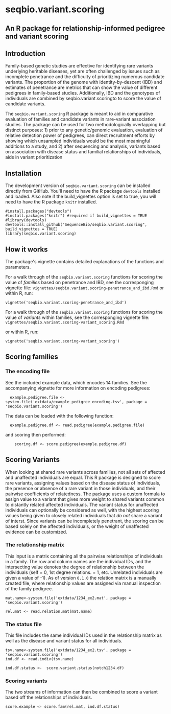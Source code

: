 # seqbio.variant.scoring
## An R package for relationship-informed pedigree and variant scoring


## Introduction

Family-based genetic studies are effective for identifying rare variants underlying heritable diseases, yet are often challenged by issues such as incomplete penetrance and the difficulty of prioritizing numerous candidate variants. The proportion of the genome with identity-by-descent (IBD) and estimates of penetrance are metrics that can show the value of different pedigrees in family-based studies. Additionally, IBD and the genotypes of individuals are combined by seqbio.variant.scoringto to score the value of candidate variants.

The `seqbio.variant.scoring` R package is meant to aid in comparative evaluation of families and candidate variants in rare-variant association studies. The package can be used for two methodologically overlapping but distinct purposes: 1) prior to any genetic/genomic evaluation, evaluation of relative detection power of pedigrees, can direct recruitment efforts by showing which unsampled individuals would be the most meaningful additions to a study, and 2) after sequencing and analysis,  variants based on association with disease status and familial  relationships of individuals, aids in variant prioritization


## Installation

The development version of `seqbio.variant.scoring` can be installed directly from GitHub. You'll need to have the R package `devtools` installed and loaded. Also note if the build_vignettes option is set to true, you will need to have the R package `knitr` installed.

```
#install.packages("devtools")
#install.packages("knitr") #required if build_vignettes = TRUE
#library(devtools) 
devtools::install_github("SequenceBio/seqbio.variant.scoring", build_vignettes = TRUE)
library(seqbio.variant.scoring)
```

## How it works

The package's vignette contains detailed explanations of the functions and parameters.

For a walk through of the `seqbio.variant.scoring` functions for scoring the value of *families* based on penetrance and IBD, see the corresponging vignette file: 
`vignettes/seqbio.variant.scoring-penetrance_and_ibd.Rmd`
or within R, run:
```
vignette('seqbio.variant.scoring-penetrance_and_ibd')
```

For a walk through of the `seqbio.variant.scoring` functions for scoring the value of *variants* within families, see the corresponging vignette file: 
`vignettes/seqbio.variant.scoring-variant_scoring.Rmd`

or within R, run:
```
vignette('seqbio.variant.scoring-variant_scoring')
```

## Scoring families

### The encoding file

See the included example data, which encodes 14 families. See the accompanying vignette for more information on encoding pedigrees:
```
  example.pedigree.file <-system.file('extdata/example_pedigree_encoding.tsv', package = 'seqbio.variant.scoring')
```
The data can be loaded with the following function:
```
  example.pedigree.df <- read.pedigree(example.pedigree.file)
```
and scoring then performed:
```
    scoring.df <- score.pedigree(example.pedigree.df)
```

## Scoring Variants

When looking at shared rare variants across families, not all sets of affected and unaffected individuals are equal. This R package is designed to score rare variants, assigning values based on the disease status of individuals, the presence or absence of a rare variant in those individuals, and their pairwise coefficients of relatedness. The package uses a custom formula to assign value to a variant that gives more weight to shared variants common to distantly related affected individuals. The variant status for unaffected individuals can optionally be considered as well, with the highest scoring values being given to closely related individuals that *do not* share a variant of interst. Since variants can be incompletely penetrant, the scoring can be based solely on the affected individuals, or the weight of unaffected evidence can be customized.


### The relationship matrix

This input is a matrix containing all the pairwise relationships of individuals in a family. The row and column names are the individual IDs, and the intersecting value denotes the degree of relationship between the individuals (self = 0, 1st degree relations. = 1, etc. Unrelated individuals are given a value of -1). As of version `0.1.0` the relation matrix is a manually created file, where relationship values are assigned via manual inspection of the family pedigree.

```
mat.name<-system.file('extdata/1234_ex2.mat', package = 'seqbio.variant.scoring')

rel.mat <- read.relation.mat(mat.name)
```

### The status file

This file includes the same individual IDs used in the relationship matrix as well as the disease and variant status for all individuals.

```
tsv.name<-system.file('extdata/1234_ex2.tsv', package = 'seqbio.variant.scoring')
ind.df <- read.indiv(tsv.name)

ind.df.status <-  score.variant.status(notch1234.df)

```

### Scoring variants
The two streams of information can then be combined to score a variant based off the relationships of individuals.

```
score.example <- score.fam(rel.mat, ind.df.status)
```